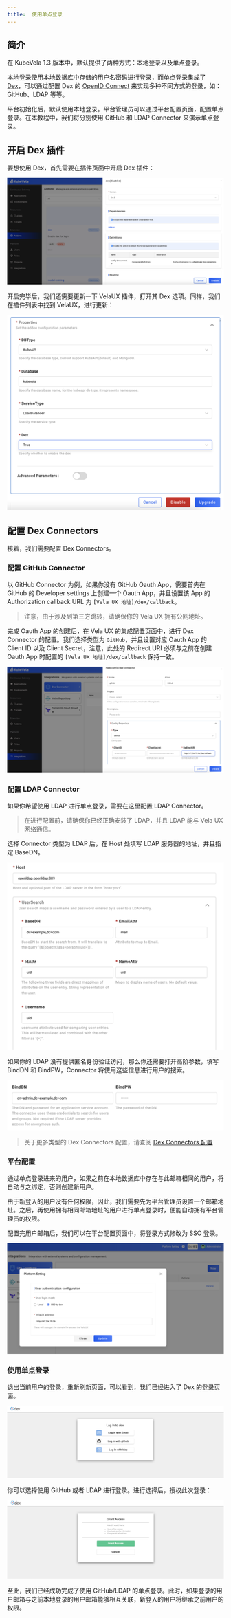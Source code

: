 ```yaml
---
title:  使用单点登录
---
```


## 简介

在 KubeVela 1.3 版本中，默认提供了两种方式：本地登录以及单点登录。

本地登录使用本地数据库中存储的用户名密码进行登录，而单点登录集成了 [Dex](https://dexidp.io/)，可以通过配置 Dex 的 [OpenID Connect](https://dexidp.io/docs/openid-connect) 来实现多种不同方式的登录，如：GitHub、LDAP 等等。

平台初始化后，默认使用本地登录。平台管理员可以通过平台配置页面，配置单点登录。在本教程中，我们将分别使用 GitHub 和 LDAP Connector 来演示单点登录。

## 开启 Dex 插件

要想使用 Dex，首先需要在插件页面中开启 Dex 插件：

![alt](../resources/dex-addon.png)

开启完毕后，我们还需要更新一下 VelaUX 插件，打开其 Dex 选项。同样，我们在插件列表中找到 VelaUX，进行更新：

![alt](../resources/upgrade-velaux.png)

## 配置 Dex Connectors

接着，我们需要配置 Dex Connectors。

### 配置 GitHub Connector

以 GitHub Connector 为例，如果你没有 GitHub Oauth App，需要首先在 GitHub 的 Developer settings 上创建一个 Oauth App，并且设置该 App 的 Authorization callback URL 为 `[Vela UX 地址]/dex/callback`。

> 注意，由于涉及到第三方跳转，请确保你的 Vela UX 拥有公网地址。

完成 Oauth App 的创建后，在 Vela UX 的集成配置页面中，进行 Dex Connector 的配置。我们选择类型为 `GitHub`，并且设置对应 Oauth App 的 Client ID 以及 Client Secret，注意，此处的 Redirect URI 必须与之前在创建 Oauth App 时配置的 `[Vela UX 地址]/dex/callback` 保持一致。

![alt](../resources/intergration.png)

### 配置 LDAP Connector

如果你希望使用 LDAP 进行单点登录，需要在这里配置 LDAP Connector。

> 在进行配置前，请确保你已经正确安装了 LDAP，并且 LDAP 能与 Vela UX 网络通信。

选择 Connector 类型为 LDAP 后，在 Host 处填写 LDAP 服务器的地址，并且指定 BaseDN。

![alt](../resources/ldap1.png)

如果你的 LDAP 没有提供匿名身份验证访问，那么你还需要打开高阶参数，填写 BindDN 和 BindPW，Connector 将使用这些信息进行用户的搜索。

![alt](../resources/ldap2.png)

> 关于更多类型的 Dex Connectors 配置，请查阅 [Dex Connectors 配置](../how-to/dashboard/config/dex-connectors)

### 平台配置

通过单点登录进来的用户，如果之前在本地数据库中存在与此邮箱相同的用户，将自动与之绑定，否则创建新用户。

由于新登入的用户没有任何权限，因此，我们需要先为平台管理员设置一个邮箱地址。之后，再使用拥有相同邮箱地址的用户进行单点登录时，便能自动拥有平台管理员的权限。

配置完用户邮箱后，我们可以在平台配置页面中，将登录方式修改为 SSO 登录。

![alt](../resources/platform-setting.png)

### 使用单点登录

退出当前用户的登录，重新刷新页面，可以看到，我们已经进入了 Dex 的登录页面。

![alt](../resources/dex-login.png)

你可以选择使用 GitHub 或者 LDAP 进行登录。进行选择后，授权此次登录：

![alt](../resources/dex-grant-access.png)

至此，我们已经成功完成了使用 GitHub/LDAP 的单点登录。此时，如果登录的用户邮箱与之前本地登录的用户邮箱能够相互关联，新登入的用户将继承之前用户的权限。
